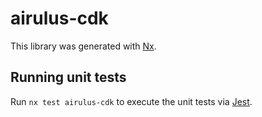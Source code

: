 # airulus-cdk

This library was generated with [Nx](https://nx.dev).

## Running unit tests

Run `nx test airulus-cdk` to execute the unit tests via [Jest](https://jestjs.io).

